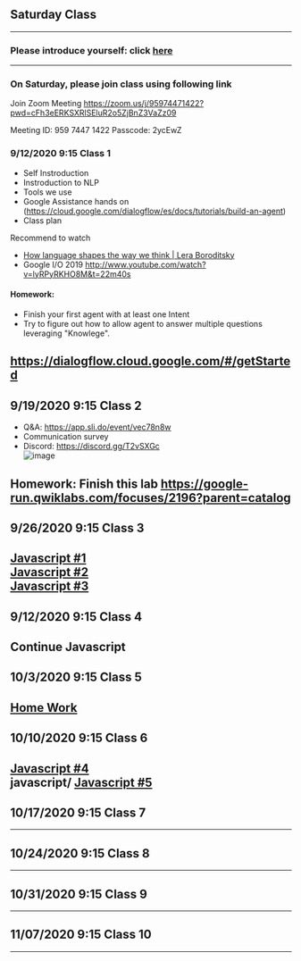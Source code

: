 ## Saturday Class 
---

### Please introduce yourself: click [here](https://flipgrid.com/85f3f2e7)
---
### On Saturday, please join class using following link

Join Zoom Meeting
https://zoom.us/j/95974471422?pwd=cFh3eERKSXRlSEluR2o5ZjBnZ3VaZz09

Meeting ID: 959 7447 1422
Passcode: 2ycEwZ

<!-- ---
## Join Wechat group
![image](https://user-images.githubusercontent.com/24532787/92997150-b8461200-f4d6-11ea-84cf-ab2c029c06cf.png)
-->
### 9/12/2020 9:15 Class 1
* Self Instroduction 
* Instroduction to NLP
* Tools we use
* Google Assistance hands on (https://cloud.google.com/dialogflow/es/docs/tutorials/build-an-agent)
* Class plan

Recommend to watch
* [How language shapes the way we think | Lera Boroditsky](https://youtu.be/RKK7wGAYP6k)
* Google I/O 2019 http://www.youtube.com/watch?v=lyRPyRKHO8M&t=22m40s

#### Homework: 
* Finish your first agent with at least one Intent
* Try to figure out how to allow agent to answer multiple questions leveraging "Knowlege". 

https://dialogflow.cloud.google.com/#/getStarted
---

## 9/19/2020 9:15 Class 2
* Q&A: https://app.sli.do/event/vec78n8w
* Communication survey
* Discord: https://discord.gg/T2vSXGc  
![image](https://user-images.githubusercontent.com/24532787/93668707-ec2fb300-fa53-11ea-8729-25d4a0784358.png)




Homework: 
Finish this lab https://google-run.qwiklabs.com/focuses/2196?parent=catalog
---
## 9/26/2020 9:15 Class 3
[Javascript #1](https://github.com/STEMEduX/2020-2021Semester1/blob/master/Saturday/javascript/01.md)    
[Javascript #2](https://github.com/STEMEduX/2020-2021Semester1/blob/master/Saturday/javascript/02.md)  
[Javascript #3](https://github.com/STEMEduX/2020-2021Semester1/blob/master/Saturday/javascript/03.md)  
--- 
## 9/12/2020 9:15 Class 4
Continue Javascript 
---
## 10/3/2020 9:15 Class 5
[Home Work](https://github.com/STEMEduX/2020-2021Semester1/blob/master/Saturday/javascript/homework_20201003.md)
---
## 10/10/2020 9:15 Class 6
[Javascript #4](https://github.com/STEMEduX/2020-2021Semester1/blob/master/Saturday/javascript/04-string-template.js)    
javascript/
[Javascript #5](https://github.com/STEMEduX/2020-2021Semester1/blob/master/Saturday/javascript/05-arrow-function.js)  
---
## 10/17/2020 9:15 Class 7
---
## 10/24/2020 9:15 Class 8
---
## 10/31/2020 9:15 Class 9
---
## 11/07/2020 9:15 Class 10
---


